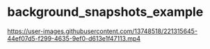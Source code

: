 # background_snapshots_example


https://user-images.githubusercontent.com/13748518/221315645-44ef07d5-f299-4635-9ef0-d613e1f47113.mp4

